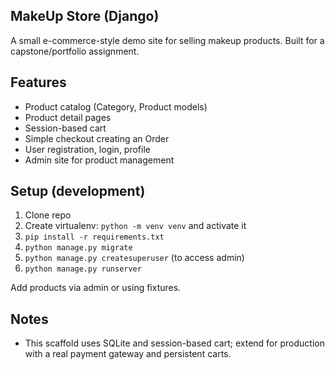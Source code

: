 ## MakeUp Store (Django)

A small e-commerce-style demo site for selling makeup products. Built for a capstone/portfolio assignment.

## Features

- Product catalog (Category, Product models)
- Product detail pages
- Session-based cart
- Simple checkout creating an Order
- User registration, login, profile
- Admin site for product management

## Setup (development)

1. Clone repo
2. Create virtualenv: `python -m venv venv` and activate it
3. `pip install -r requirements.txt`
4. `python manage.py migrate`
5. `python manage.py createsuperuser` (to access admin)
6. `python manage.py runserver`

Add products via admin or using fixtures.

## Notes
- This scaffold uses SQLite and session-based cart; extend for production with a real payment gateway and persistent carts.